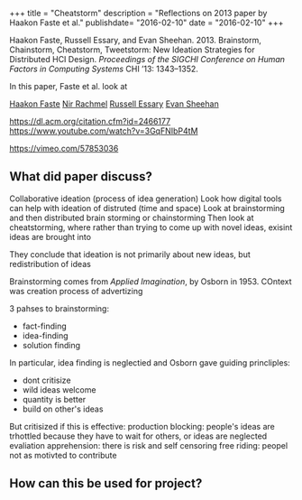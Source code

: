 +++
title = "Cheatstorm"
description = "Reflections on 2013 paper by Haakon Faste et al."
publishdate= "2016-02-10"
date = "2016-02-10"
+++


Haakon Faste, Russell Essary, and Evan Sheehan. 2013. Brainstorm, Chainstorm, Cheatstorm, Tweetstorm: New Ideation Strategies for Distributed HCI Design. *Proceedings of the SIGCHI Conference on Human Factors in Computing Systems* CHI ’13: 1343–1352.


In this paper, Faste et al. look at 

[Haakon Faste](http://www.haakonfaste.com/)
[Nir Rachmel](https://www.linkedin.com/in/nirrachmel)
[Russell Essary](http://russellessary.com/)
[Evan Sheehan](http://evansheehan.com/)




https://dl.acm.org/citation.cfm?id=2466177
https://www.youtube.com/watch?v=3GqFNIbP4tM


https://vimeo.com/57853036




## What did paper discuss?

Collaborative ideation (process of idea generation)
Look how digital tools can help with ideation of distruted (time and space)
Look at brainstorming and then distributed brain storming or chainstorming
Then look at cheatstorming, where rather than trying to come up with novel ideas, exisint ideas are brought into 

They conclude that ideation is not primarily about new ideas, but redistribution of ideas

Brainstorming comes from *Applied Imagination*, by Osborn in 1953. COntext was creation process of advertizing

3 pahses to brainstorming:

  - fact-finding
  - idea-finding
  - solution finding

In particular, idea finding is neglectied and Osborn gave guiding princliples:

 - dont critisize
 - wild ideas welcome
 - quantity is better
 - build on other's ideas

But critisized if this is effective:
production blocking: people's ideas are trhottled because they have to wait for others, or ideas are neglected 
evaliation apprehension: there is risk and self censoring
free riding: peopel not as motivted to contribute



## How can this be used for project?
